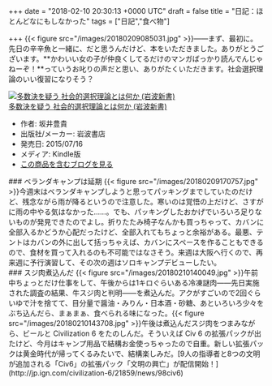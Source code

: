 
+++
date = "2018-02-10 20:30:13 +0000 UTC"
draft = false
title = "日記：ほとんどなにもしなかった"
tags = ["日記","食べ物"]

+++
{{< figure src="/images/20180209085031.jpg"  >}}――まず、最初に。先日の辛辛魚と一緒に、だと思うんだけど、本をいただきました。ありがとうございます。**かわいい女の子が仲良くしてるだけのマンガばっかり読んでんじゃねーぞ！**っていうお叱りの声だと思い、ありがたくいただきます。社会選択理論のいい復習になりそう？<div class="hatena-asin-detail"><a href="http://www.amazon.co.jp/exec/obidos/ASIN/B010PZ8SKI/bestylesnet-22/"><img src="https://images-fe.ssl-images-amazon.com/images/I/41iJLEsksyL._SL160_.jpg" class="hatena-asin-detail-image" alt="多数決を疑う 社会的選択理論とは何か (岩波新書)" title="多数決を疑う 社会的選択理論とは何か (岩波新書)"/></a><div class="hatena-asin-detail-info"><a href="http://www.amazon.co.jp/exec/obidos/ASIN/B010PZ8SKI/bestylesnet-22/">多数決を疑う 社会的選択理論とは何か (岩波新書)</a><ul><li><span class="hatena-asin-detail-label">作者:</span> 坂井豊貴</li><li><span class="hatena-asin-detail-label">出版社/メーカー:</span> 岩波書店</li><li><span class="hatena-asin-detail-label">発売日:</span> 2015/07/16</li><li><span class="hatena-asin-detail-label">メディア:</span> Kindle版</li><li><a href="http://d.hatena.ne.jp/asin/B010PZ8SKI/bestylesnet-22" target="_blank">この商品を含むブログを見る</a></li></ul></div><div class="hatena-asin-detail-foot"></div></div>

<div class="section">
    ### ベランダキャンプは延期
    {{< figure src="/images/20180209170757.jpg"  >}}今週末はベランダキャンプしようと思ってパッキングまでしていたのだけど、残念ながら雨が降るというので注意した。寒いのは覚悟の上だけど、さすがに雨の中やる気はなかった……。でも、パッキングしたおかげでいろいろ足りないものが発見できたのでよし。折りたたみ椅子なんかも買っちゃって、カバンに全部入るかどうか心配だったけど、全部入れてもちょっと余裕がある。最悪、テントはカバンの外に出して括っちゃえば、カバンにスペースを作ることもできるので、食材を買って入れるのも不可能ではなさそう。来週は大阪へ行くので、再来週に予行演習して、その次の週はソロキャンプデビューしたい。

</div>
<div class="section">
    ### スジ肉煮込んだ
    {{< figure src="/images/20180210140049.jpg"  >}}午前中ちょっとだけ仕事をして、午後からは1キロぐらいある冷凍謎肉――先日実施された調査の結果、牛スジ肉と判明――を煮込んだ。アクがすごいので2回ぐらいゆで汁を捨てて、目分量で醤油・みりん・日本酒・砂糖、あといろいろ少々をぶち込んだら、まぁまぁ、食べられる味になった。{{< figure src="/images/20180210143708.jpg"  >}}午後は煮込んだスジ肉をつまみながら、ビールと Civilization 6 をたのしんだ。そういえば Civ 6 の拡張パックが出たけど、今月はキャンプ用品で結構お金使っちゃったので自重。新しい拡張パックは黄金時代が帰ってくるみたいで、結構楽しみだ。[9人の指導者と8つの文明が追加される「Civ6」の拡張パック「文明の興亡」が配信開始！](http://jp.ign.com/civilization-6/21859/news/98civ6)

</div>

